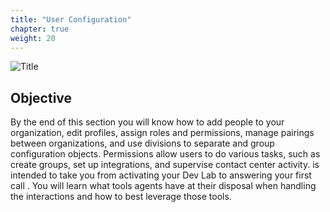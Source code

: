 ```yaml
---
title: "User Configuration"
chapter: true
weight: 20
---
```

![Title](/images/UserConfig.jpg)
## Objective

By the end of this section you will know how to add people to your organization, edit profiles, assign roles and permissions, manage pairings between organizations, and use divisions to separate and group configuration objects. Permissions allow users to do various tasks, such as create groups, set up integrations, and supervise contact center activity. is intended to take you from activating your Dev Lab to answering your first call . You will learn what tools agents have at their disposal when handling the interactions and how to best leverage those tools. 
